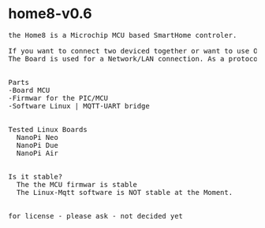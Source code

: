 

# home8-v0.6
<pre>
the Home8 is a Microchip MCU based SmartHome controler.

If you want to connect two deviced together or want to use OpenHub etc... a Linux board of some kind is needed. (eg NanoPI NEO)
The Board is used for a Network/LAN connection. As a protocol MQTT is used.


Parts
-Board MCU
-Firmwar for the PIC/MCU
-Software Linux | MQTT-UART bridge


Tested Linux Boards
  NanoPi Neo
  NanoPi Due
  NanoPi Air


Is it stable?
  The the MCU firmwar is stable
  The Linux-Mqtt software is NOT stable at the Moment.


for license - please ask - not decided yet
<pre>
